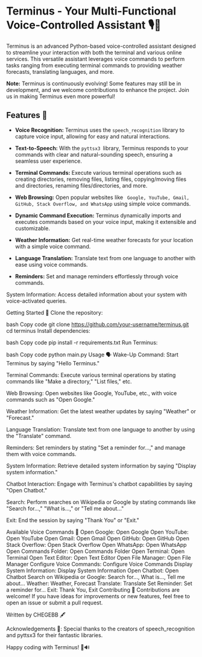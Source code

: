 # Terminus - Your Multi-Functional Voice-Controlled Assistant 🎙️🤖
Terminus is an advanced Python-based voice-controlled assistant designed to streamline your interaction with both the terminal and various online services. This versatile assistant leverages voice commands to perform tasks ranging from executing terminal commands to providing weather forecasts, translating languages, and more.

**Note:** Terminus is continuously evolving! Some features may still be in development, and we welcome contributions to enhance the project. Join us in making Terminus even more powerful!

## Features 🚀
- **Voice Recognition:** Terminus uses the `speech_recognition` library to capture voice input, allowing for easy and natural interactions.

- **Text-to-Speech:** With the `pyttsx3 `library, Terminus responds to your commands with clear and natural-sounding speech, ensuring a seamless user experience.

- **Terminal Commands:** Execute various terminal operations such as creating directories, removing files, listing files, copying/moving files and directories, renaming files/directories, and more.

- **Web Browsing:** Open popular websites like ` Google, YouTube, Gmail, GitHub, Stack Overflow, and WhatsApp` using simple voice commands.

- **Dynamic Command Execution:** Terminus dynamically imports and executes commands based on your voice input, making it extensible and customizable.

- **Weather Information:** Get real-time weather forecasts for your location with a simple voice command.

- **Language Translation:** Translate text from one language to another with ease using voice commands.

- **Reminders:** Set and manage reminders effortlessly through voice commands.

System Information: Access detailed information about your system with voice-activated queries.

Getting Started 🚦
Clone the repository:

bash
Copy code
git clone https://github.com/your-username/terminus.git
cd terminus
Install dependencies:

bash
Copy code
pip install -r requirements.txt
Run Terminus:

bash
Copy code
python main.py
Usage 🗣️
Wake-Up Command: Start Terminus by saying "Hello Terminus."

Terminal Commands: Execute various terminal operations by stating commands like "Make a directory," "List files," etc.

Web Browsing: Open websites like Google, YouTube, etc., with voice commands such as "Open Google."

Weather Information: Get the latest weather updates by saying "Weather" or "Forecast."

Language Translation: Translate text from one language to another by using the "Translate" command.

Reminders: Set reminders by stating "Set a reminder for...," and manage them with voice commands.

System Information: Retrieve detailed system information by saying "Display system information."

Chatbot Interaction: Engage with Terminus's chatbot capabilities by saying "Open Chatbot."

Search: Perform searches on Wikipedia or Google by stating commands like "Search for...," "What is...," or "Tell me about..."

Exit: End the session by saying "Thank You" or "Exit."

Available Voice Commands 🎤
Open Google: Open Google
Open YouTube: Open YouTube
Open Gmail: Open Gmail
Open GitHub: Open GitHub
Open Stack Overflow: Open Stack Overflow
Open WhatsApp: Open WhatsApp
Open Commands Folder: Open Commands Folder
Open Terminal: Open Terminal
Open Text Editor: Open Text Editor
Open File Manager: Open File Manager
Configure Voice Commands: Configure Voice Commands
Display System Information: Display System Information
Open Chatbot: Open Chatbot
Search on Wikipedia or Google: Search for..., What is..., Tell me about...
Weather: Weather, Forecast
Translate: Translate
Set Reminder: Set a reminder for...
Exit: Thank You, Exit
Contributing 🤝
Contributions are welcome! If you have ideas for improvements or new features, feel free to open an issue or submit a pull request.

Written by CHEGEBB 🖋️

Acknowledgements 🙌:
Special thanks to the creators of speech_recognition and pyttsx3 for their fantastic libraries.

Happy coding with Terminus! 🚀🔊
